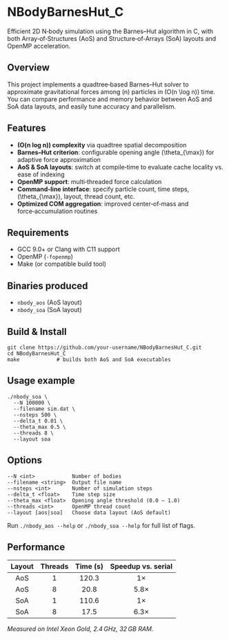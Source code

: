 # NBodyBarnesHut_C

Efficient 2D N‑body simulation using the Barnes–Hut algorithm in C, with both Array‑of‑Structures (AoS) and Structure‑of‑Arrays (SoA) layouts and OpenMP acceleration.

## Overview
This project implements a quadtree‑based Barnes–Hut solver to approximate gravitational forces among \(n\) particles in \(O(n \log n)\) time. You can compare performance and memory behavior between AoS and SoA data layouts, and easily tune accuracy and parallelism.

## Features
- **(O(n log n)) complexity** via quadtree spatial decomposition  
- **Barnes–Hut criterion**: configurable opening angle \(\theta_{\max}\) for adaptive force approximation  
- **AoS & SoA layouts**: switch at compile‑time to evaluate cache locality vs. ease of indexing  
- **OpenMP support**: multi‑threaded force calculation  
- **Command‑line interface**: specify particle count, time steps, \(\theta_{\max}\), layout, thread count, etc.  
- **Optimized COM aggregation**: improved center‑of‑mass and force‑accumulation routines  

## Requirements
- GCC 9.0+ or Clang with C11 support  
- OpenMP (`-fopenmp`)  
- Make (or compatible build tool)  

## Binaries produced
- `nbody_aos` (AoS layout)  
- `nbody_soa` (SoA layout)  

## Build & Install
    git clone https://github.com/your-username/NBodyBarnesHut_C.git
    cd NBodyBarnesHut_C
    make            # builds both AoS and SoA executables

## Usage example
    ./nbody_soa \
      --N 100000 \
      --filename sim.dat \
      --nsteps 500 \
      --delta_t 0.01 \
      --theta_max 0.5 \
      --threads 8 \
      --layout soa

## Options
    --N <int>            Number of bodies
    --filename <string>  Output file name
    --nsteps <int>       Number of simulation steps
    --delta_t <float>    Time step size
    --theta_max <float>  Opening angle threshold (0.0 – 1.0)
    --threads <int>      OpenMP thread count
    --layout [aos|soa]   Choose data layout (AoS default)

Run `./nbody_aos --help` or `./nbody_soa --help` for full list of flags.

## Performance

| Layout | Threads | Time (s) | Speedup vs. serial |
|:------:|:-------:|:--------:|:------------------:|
| AoS    | 1       | 120.3    | 1×                 |
| AoS    | 8       | 20.8     | 5.8×               |
| SoA    | 1       | 110.6    | 1×                 |
| SoA    | 8       | 17.5     | 6.3×               |

*Measured on Intel Xeon Gold, 2.4 GHz, 32 GB RAM.*
